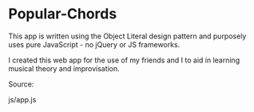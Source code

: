 # Popular-Chords


This app is written using the Object Literal design pattern and purposely uses pure JavaScript - no jQuery or JS frameworks.

I created this web app for the use of my friends and I to aid in learning musical theory and improvisation. 

Source: 

js/app.js 
